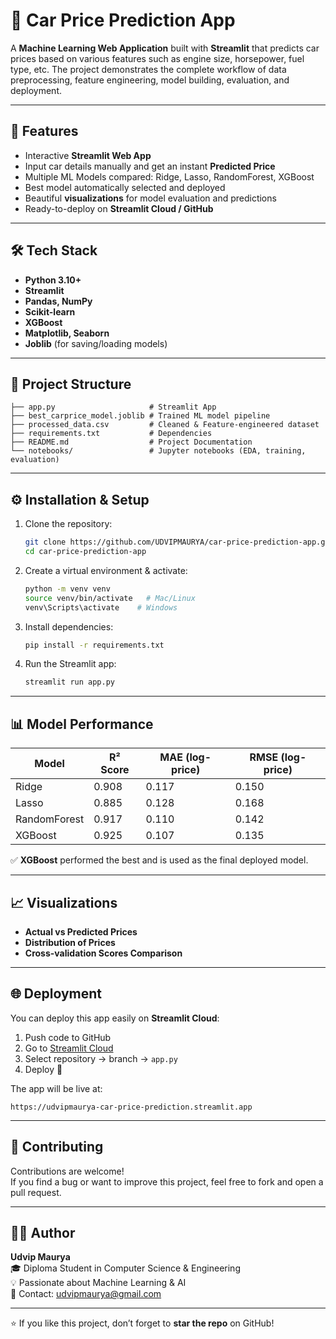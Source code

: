 
# 🚗 Car Price Prediction App

A **Machine Learning Web Application** built with **Streamlit** that predicts car prices based on various features such as engine size, horsepower, fuel type, etc. The project demonstrates the complete workflow of data preprocessing, feature engineering, model building, evaluation, and deployment.

---

## 📌 Features

- Interactive **Streamlit Web App**
- Input car details manually and get an instant **Predicted Price**
- Multiple ML Models compared: Ridge, Lasso, RandomForest, XGBoost
- Best model automatically selected and deployed
- Beautiful **visualizations** for model evaluation and predictions
- Ready-to-deploy on **Streamlit Cloud / GitHub**

---

## 🛠 Tech Stack

- **Python 3.10+**
- **Streamlit**
- **Pandas, NumPy**
- **Scikit-learn**
- **XGBoost**
- **Matplotlib, Seaborn**
- **Joblib** (for saving/loading models)

---

## 📂 Project Structure

```
├── app.py                     # Streamlit App
├── best_carprice_model.joblib # Trained ML model pipeline
├── processed_data.csv         # Cleaned & Feature-engineered dataset
├── requirements.txt           # Dependencies
├── README.md                  # Project Documentation
└── notebooks/                 # Jupyter notebooks (EDA, training, evaluation)
```

---

## ⚙️ Installation & Setup

1. Clone the repository:
   ```bash
   git clone https://github.com/UDVIPMAURYA/car-price-prediction-app.git
   cd car-price-prediction-app
   ```

2. Create a virtual environment & activate:
   ```bash
   python -m venv venv
   source venv/bin/activate   # Mac/Linux
   venv\Scripts\activate    # Windows
   ```

3. Install dependencies:
   ```bash
   pip install -r requirements.txt
   ```

4. Run the Streamlit app:
   ```bash
   streamlit run app.py
   ```

---

## 📊 Model Performance

| Model        | R² Score | MAE (log-price) | RMSE (log-price) |
|--------------|----------|-----------------|------------------|
| Ridge        | 0.908    | 0.117           | 0.150            |
| Lasso        | 0.885    | 0.128           | 0.168            |
| RandomForest | 0.917    | 0.110           | 0.142            |
| XGBoost      | 0.925    | 0.107           | 0.135            |

✅ **XGBoost** performed the best and is used as the final deployed model.

---

## 📈 Visualizations

- **Actual vs Predicted Prices**
- **Distribution of Prices**
- **Cross-validation Scores Comparison**

---

## 🌐 Deployment

You can deploy this app easily on **Streamlit Cloud**:

1. Push code to GitHub
2. Go to [Streamlit Cloud](https://share.streamlit.io)
3. Select repository → branch → `app.py`
4. Deploy 🚀

The app will be live at:
```
https://udvipmaurya-car-price-prediction.streamlit.app
```

---

## 🤝 Contributing

Contributions are welcome!  
If you find a bug or want to improve this project, feel free to fork and open a pull request.

---

## 👨‍💻 Author

**Udvip Maurya**  
🎓 Diploma Student in Computer Science & Engineering  
💡 Passionate about Machine Learning & AI  
📧 Contact: udvipmaurya@gmail.com  

---

⭐ If you like this project, don’t forget to **star the repo** on GitHub!

